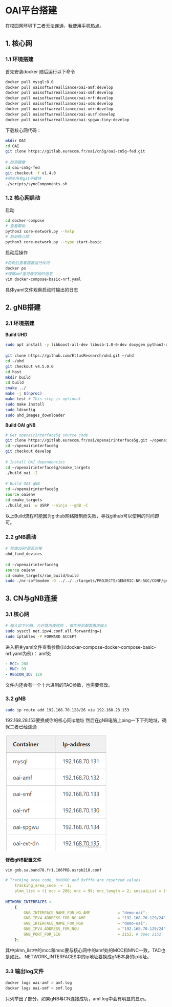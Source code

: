 # OAI平台搭建
在校园网环境下二者无法连通，我使用手机热点。
## 1. 核心网
### 1.1 环境搭建
首先安装docker
随后运行以下命令
```bash
docker pull mysql:8.0
docker pull oaisoftwarealliance/oai-amf:develop
docker pull oaisoftwarealliance/oai-smf:develop
docker pull oaisoftwarealliance/oai-nrf:develop
docker pull oaisoftwarealliance/oai-udm:develop
docker pull oaisoftwarealliance/oai-udr:develop
docker pull oaisoftwarealliance/oai-ausf:develop
docker pull oaisoftwarealliance/oai-spgwu-tiny:develop
```

下载核心网代码：
```bash
mkdir OAI
cd OAI
git clone https://gitlab.eurecom.fr/oai/cn5g/oai-cn5g-fed.git

# 检测镜像
cd oai-cn5g-fed
git checkout -f v1.4.0
#同步所有git子模块
./scripts/syncComponents.sh 
```

### 1.2 核心网启动
启动
```bash
cd docker-compose
# 查看帮助
python3 core-network.py --help
# 启动核心网
python3 core-network.py --type start-basic
```
启动后操作
```bash
#启动后查看容器运行状况 
docker ps
#观察amf里可改字段的信息
vim docker-compose-basic-nrf.yaml
```
具体yaml文件观察启动时输出的日志

## 2. gNB搭建
### 2.1 环境搭建
**Build UHD**
```bash
sudo apt install -y libboost-all-dev libusb-1.0-0-dev doxygen python3-docutils python3-mako python3-numpy python3-requests python3-ruamel.yaml python3-setuptools cmake build-essential

git clone https://github.com/EttusResearch/uhd.git ~/uhd
cd ~/uhd
git checkout v4.5.0.0
cd host
mkdir build
cd build
cmake ../
make -j $(nproc)
make test # This step is optional
sudo make install
sudo ldconfig
sudo uhd_images_downloader
```
**Build OAI gNB**
```bash
# Get openairinterface5g source code
git clone https://gitlab.eurecom.fr/oai/openairinterface5g.git ~/openairinterface5g
cd ~/openairinterface5g
git checkout develop

# Install OAI dependencies
cd ~/openairinterface5g/cmake_targets
./build_oai -I

# Build OAI gNB
cd ~/openairinterface5g
source oaienv
cd cmake_targets
./build_oai -w USRP --ninja --gNB -C
```
以上Build流程可能因为github网络限制而失败，寻找github可以使用的时间即可。

### 2.2 gNB启动
```bash
# 检查USRP是否连接
uhd_find_devices

cd ~/openairinterface5g
source oaienv
cd cmake_targets/ran_build/build
sudo ./nr-softmodem -O ../../../targets/PROJECTS/GENERIC-NR-5GC/CONF/gnb.sa.band78.fr1.106PRB.usrpb210.conf --sa -E --continuous-tx
```

## 3. CN与gNB连接
### 3.1 核心网
```bash
# 输入如下代码，允许路由表规则 ，每次开机都需再次输入
sudo sysctl net.ipv4.conf.all.forwarding=1
sudo iptables -P FORWARD ACCEPT
```
进入相关yaml文件查看参数(以docker-compose-docker-compose-basic-nrf.yaml为例)：
amf处
```yaml
- MCC: 208
- MNC: 99
- REGION_ID: 128
```
文件内还会有一个十六进制的TAC参数，也需要修改。
### 3.2 gNB
```bash
sudo ip route add 192.168.70.128/26 via 192.168.28.153
```
192.168.28.153要换成你的核心网ip地址
然后在gNB电脑上ping一下下列地址，确保二者已经连通

![Alt text](image.png)

**修改gNB配置文件**
```bash
vim gnb.sa.band78.fr1.106PRB.usrpb210.conf
```
```yaml
# Tracking area code, 0x0000 and 0xfffe are reserved values
    tracking_area_code  =  1;
    plmn_list = ({ mcc = 208; mnc = 99; mnc_length = 2; snssaiList = ({ sst = 1 }) });

NETWORK_INTERFACES :
    {
        GNB_INTERFACE_NAME_FOR_NG_AMF            = "demo-oai";
        GNB_IPV4_ADDRESS_FOR_NG_AMF              = "192.168.70.129/24";
        GNB_INTERFACE_NAME_FOR_NGU               = "demo-oai";
        GNB_IPV4_ADDRESS_FOR_NGU                 = "192.168.70.129/24";
        GNB_PORT_FOR_S1U                         = 2152; # Spec 2152
    };
```
其中plmn_list中的mcc和mnc要与核心网中的amf处的MCC和MNC一致，TAC也是如此。
NETWORK_INTERFACES中的ip地址要换成gNB本身的ip地址。

### 3.3 输出log文件
```bash
docker logs oai-amf > amf.log
docker logs oai-smf > smf.log
```
只列举出了部分，如果gNB与CN连接成功，amf.log中会有明显的显示。